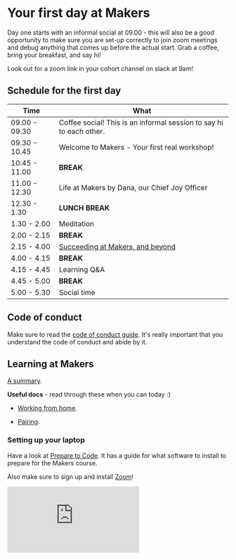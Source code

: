 # Your first day at Makers

Day one starts with an informal social at 09.00 - this will also be a good opportunity to make sure you are set-up correctly to join zoom meetings and debug anything that comes up before the actual start. Grab a coffee, bring your breakfast, and say hi!

Look out for a zoom link in your cohort channel on slack at 9am!

## Schedule for the first day

| Time | What |
| --- | --- |
| 09.00 - 09.30 | Coffee social! This is an informal session to say hi to each other. |
| 09.30 - 10.45 | Welcome to Makers - Your first real workshop! |
| 10:45 - 11.00 | **BREAK** |
| 11.00 - 12.30 | Life at Makers by Dana, our Chief Joy Officer |
| 12.30 - 1.30 | **LUNCH BREAK** |
| 1.30 - 2.00 | Meditation |
| 2.00 - 2.15 | **BREAK** |
| 2.15 - 4.00 | [Succeeding at Makers, and beyond](https://github.com/makersacademy/course/blob/master/goals/README.md) |
| 4.00 - 4.15 | **BREAK**  |
| 4.15 - 4.45 | Learning Q&A |
| 4.45 - 5.00 | **BREAK**  |
| 5.00 - 5.30 | Social time |

## Code of conduct

Make sure to read the [code of conduct guide](../../code_of_conduct_guide.md).  It's really important that you understand the code of conduct and abide by it.

## Learning at Makers

[A summary](https://github.com/makersacademy/course/blob/master/pills/learning_at_makers.md).

**Useful docs** - read through these when you can today :) 

* [Working from home](https://github.com/makersacademy/course/blob/master/pills/working-from-home.md).

* [Pairing](https://github.com/makersacademy/course/blob/master/pills/remote-pairing.md).

### Setting up your laptop

Have a look at [Prepare to Code](http://www.preparetocode.io/).  It has a guide for what software to install to prepare for the Makers course.

Also make sure to sign up and install [Zoom](https://zoom.us/)!


![Tracking pixel](https://githubanalytics.herokuapp.com/course/sequence/remote/day_one.md)
